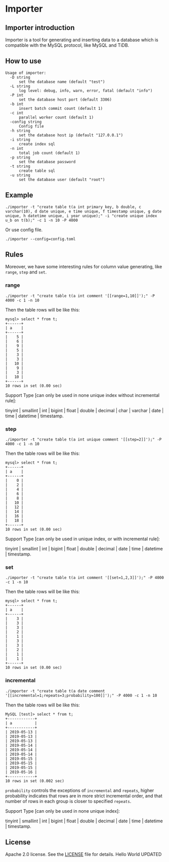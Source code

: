 # Importer

## Importer introduction

Importer is a tool for generating and inserting data to a database which is compatible with the MySQL protocol, like MySQL and TiDB.

## How to use

```
Usage of importer:
  -D string
      set the database name (default "test")
  -L string
      log level: debug, info, warn, error, fatal (default "info")
  -P int
      set the database host port (default 3306)
  -b int
      insert batch commit count (default 1)
  -c int
      parallel worker count (default 1)
  -config string
      Config file
  -h string
      set the database host ip (default "127.0.0.1")
  -i string
      create index sql
  -n int
      total job count (default 1)
  -p string
      set the database password
  -t string
      create table sql
  -u string
      set the database user (default "root")
```

## Example

```
./importer -t "create table t(a int primary key, b double, c varchar(10), d date unique, e time unique, f timestamp unique, g date unique, h datetime unique, i year unique);" -i "create unique index u_b on t(b);" -c 1 -n 10 -P 4000
```

Or use config file.

```
./importer --config=config.toml
```

## Rules

Moreover, we have some interesting rules for column value generating, like `range`, `step` and `set`.

### range

```
./importer -t "create table t(a int comment '[[range=1,10]]');" -P 4000 -c 1 -n 10
```

Then the table rows will be like this:

```
mysql> select * from t;
+------+
| a    |
+------+
|    5 |
|    6 |
|    9 |
|    5 |
|    3 |
|    3 |
|   10 |
|    9 |
|    3 |
|   10 |
+------+
10 rows in set (0.00 sec)
```

Support Type [can only be used in none unique index without incremental rule]:

tinyint | smallint | int | bigint | float | double | decimal | char | varchar | date | time | datetime | timestamp.

### step

```
./importer -t "create table t(a int unique comment '[[step=2]]');" -P 4000 -c 1 -n 10
```

Then the table rows will be like this:

```
mysql> select * from t;
+------+
| a    |
+------+
|    0 |
|    2 |
|    4 |
|    6 |
|    8 |
|   10 |
|   12 |
|   14 |
|   16 |
|   18 |
+------+
10 rows in set (0.00 sec)
```

Support Type [can only be used in unique index, or with incremental rule]:

tinyint | smallint | int | bigint | float | double | decimal | date | time | datetime | timestamp.

### set

```
./importer -t "create table t(a int comment '[[set=1,2,3]]');" -P 4000 -c 1 -n 10
```

Then the table rows will be like this:

```
mysql> select * from t;
+------+
| a    |
+------+
|    3 |
|    3 |
|    3 |
|    2 |
|    1 |
|    3 |
|    3 |
|    2 |
|    1 |
|    1 |
+------+
10 rows in set (0.00 sec)
```

### incremental

```
./importer -t "create table t(a date comment '[[incremental=1;repeats=3;probability=100]]');" -P 4000 -c 1 -n 10
```

Then the table rows will be like this:

```
MySQL [test]> select * from t;
+------------+
| a          |
+------------+
| 2019-05-13 |
| 2019-05-13 |
| 2019-05-13 |
| 2019-05-14 |
| 2019-05-14 |
| 2019-05-14 |
| 2019-05-15 |
| 2019-05-15 |
| 2019-05-15 |
| 2019-05-16 |
+------------+
10 rows in set (0.002 sec)
```

`probability` controls the exceptions of `incremental` and `repeats`, higher probability indicates that rows are
in more strict incremental order, and that number of rows in each group is closer to specified `repeats`.

Support Type [can only be used in none unique index]: 

tinyint | smallint | int | bigint | float | double | decimal | date | time | datetime | timestamp.

## License
Apache 2.0 license. See the [LICENSE](../../LICENSE) file for details.
Hello World UPDATED
